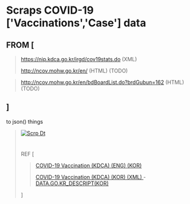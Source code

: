 # Scraps COVID-19 ['Vaccinations','Case'] data
## FROM [
> https://nip.kdca.go.kr/irgd/cov19stats.do (XML)
> 
> http://ncov.mohw.go.kr/en/ (HTML) (TODO)
> 
<!-- > http://ncov.mohw.go.kr/cn/ (HTML) (TODO) -->
> 
<!-- > http://ncov.mohw.go.kr/ (HTML) (TODO) -->
> 
> http://ncov.mohw.go.kr/en/bdBoardList.do?brdGubun=162 (HTML) (TODO)
> 
<!-- > http://ncov.mohw.go.kr/cn/bdBoardList.do?brdGubun=262 (HTML) (TODO) -->
<!-- > http://ncov.mohw.go.kr/bdBoardList.do?brdGubun=13 -->
> 
## ]
to json() things
> [![Scrp Dt](https://github.com/TaYaKi71751/gh-action-data-scraping/actions/workflows/scrp.yml/badge.svg)](https://github.com/TaYaKi71751/gh-action-data-scraping/actions/workflows/scrp.yml)
> #
> REF [
>>  
>> [COVID-19 Vaccination (KDCA) (ENG) ](https://ncv.kdca.go.kr/eng/) [(KOR)](https://ncv.kdca.go.kr/)
>>
>> [COVID-19 Vaccination (KDCA) (KOR) (XML) ](https://nip.kdca.go.kr/irgd/cov19stats.do?list=all) - [DATA.GO.KR_DESCRIPT(KOR)](https://www.data.go.kr/data/15078166/openapi.do)
>> 
> ]
